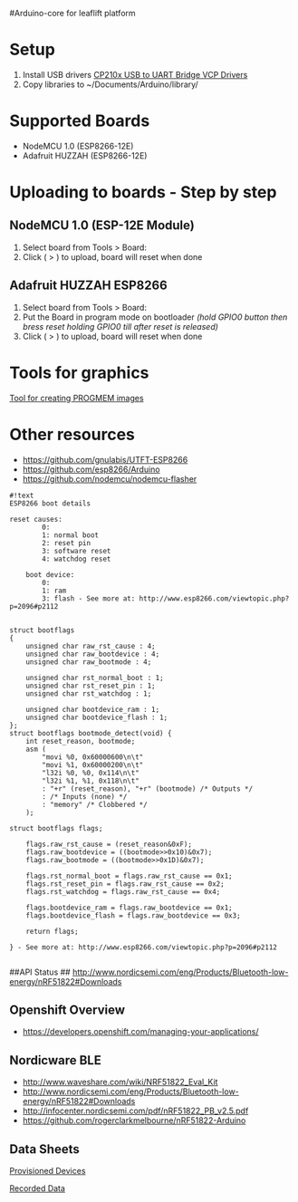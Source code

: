 #Arduino-core for leaflift platform

# Setup #
1. Install USB drivers [CP210x USB to UART Bridge VCP Drivers](https://www.silabs.com/products/mcu/Pages/USBtoUARTBridgeVCPDrivers.aspx)
2. Copy libraries to ~/Documents/Arduino/library/ 


# Supported Boards #
* NodeMCU 1.0 (ESP8266-12E)
* Adafruit HUZZAH (ESP8266-12E)



# Uploading to boards - Step by step  #

## NodeMCU 1.0 (ESP-12E Module) ##
1. Select board from Tools > Board:
2. Click ( > ) to upload, board will reset when done

##  Adafruit HUZZAH ESP8266 ##
1. Select board from Tools > Board:
2. Put the Board in program mode on bootloader 
*(hold GPIO0 button then bress reset holding GPIO0 till after reset is released)*
3. Click ( > ) to upload, board will reset when done


# Tools for graphics #
[Tool for creating PROGMEM images](http://javl.github.io/image2cpp/)

# Other resources #
* https://github.com/gnulabis/UTFT-ESP8266
* https://github.com/esp8266/Arduino
* https://github.com/nodemcu/nodemcu-flasher

```
#!text
ESP8266 boot details

reset causes:
        0:
        1: normal boot
        2: reset pin
        3: software reset
        4: watchdog reset

    boot device:
        0:
        1: ram
        3: flash - See more at: http://www.esp8266.com/viewtopic.php?p=2096#p2112


struct bootflags
{
    unsigned char raw_rst_cause : 4;
    unsigned char raw_bootdevice : 4;
    unsigned char raw_bootmode : 4;

    unsigned char rst_normal_boot : 1;
    unsigned char rst_reset_pin : 1;
    unsigned char rst_watchdog : 1;

    unsigned char bootdevice_ram : 1;
    unsigned char bootdevice_flash : 1;
};
struct bootflags bootmode_detect(void) {
    int reset_reason, bootmode;
    asm (
        "movi %0, 0x60000600\n\t"
        "movi %1, 0x60000200\n\t"
        "l32i %0, %0, 0x114\n\t"
        "l32i %1, %1, 0x118\n\t"
        : "+r" (reset_reason), "+r" (bootmode) /* Outputs */
        : /* Inputs (none) */
        : "memory" /* Clobbered */
    );

struct bootflags flags;

    flags.raw_rst_cause = (reset_reason&0xF);
    flags.raw_bootdevice = ((bootmode>>0x10)&0x7);
    flags.raw_bootmode = ((bootmode>>0x1D)&0x7);

    flags.rst_normal_boot = flags.raw_rst_cause == 0x1;
    flags.rst_reset_pin = flags.raw_rst_cause == 0x2;
    flags.rst_watchdog = flags.raw_rst_cause == 0x4;

    flags.bootdevice_ram = flags.raw_bootdevice == 0x1;
    flags.bootdevice_flash = flags.raw_bootdevice == 0x3;

    return flags;

} - See more at: http://www.esp8266.com/viewtopic.php?p=2096#p2112


```

##API Status ##
http://www.nordicsemi.com/eng/Products/Bluetooth-low-energy/nRF51822#Downloads

## Openshift Overview ##
* https://developers.openshift.com/managing-your-applications/


## Nordicware BLE ##
* http://www.waveshare.com/wiki/NRF51822_Eval_Kit
* http://www.nordicsemi.com/eng/Products/Bluetooth-low-energy/nRF51822#Downloads
* http://infocenter.nordicsemi.com/pdf/nRF51822_PB_v2.5.pdf
* https://github.com/rogerclarkmelbourne/nRF51822-Arduino

## Data Sheets ##

[Provisioned Devices](https://docs.google.com/spreadsheets/d/1kAXJa40VPameiitzwAIrNPWsr5kDdviN59xv5x8yYJM/edit#gid=0)

[Recorded Data](https://docs.google.com/spreadsheets/d/1Yr3d8pXQllWeyCImAO6XK0u_NgsKmbjGjc9SEn9wM3I/edit#gid=87589501)